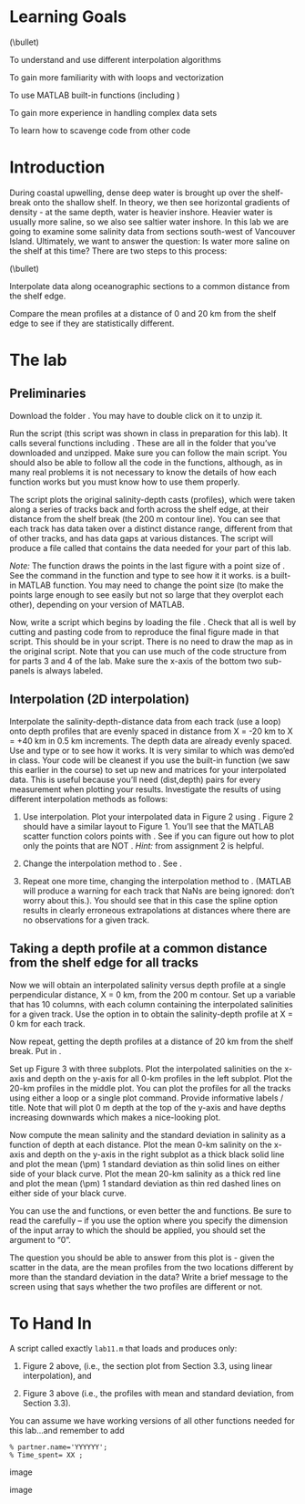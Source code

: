 # Learning Goals

<span>\(\bullet\)</span><span> </span>

To understand and use different interpolation algorithms

To gain more familiarity with with loops and vectorization

To use MATLAB built-in functions (including )

To gain more experience in handling complex data sets

To learn how to scavenge code from other code

# Introduction

During coastal upwelling, dense deep water is brought up over the
shelf-break onto the shallow shelf. In theory, we then see horizontal
gradients of density - at the same depth, water is heavier inshore.
Heavier water is usually more saline, so we also see saltier water
inshore. In this lab we are going to examine some salinity data from
sections south-west of Vancouver Island. Ultimately, we want to answer
the question: Is water more saline on the shelf at this time? There are
two steps to this process:

<span>\(\bullet\)</span><span> </span>

Interpolate data along oceanographic sections to a common distance from
the shelf edge.

Compare the mean profiles at a distance of 0 and 20 km from the shelf
edge to see if they are statistically different.

# The lab

## Preliminaries

Download the folder . You may have to double click on it to unzip it.

Run the script (this script was shown in class in preparation for this
lab). It calls several functions including . These are all in the folder
that you’ve downloaded and unzipped. Make sure you can follow the main
script. You should also be able to follow all the code in the functions,
although, as in many real problems it is not necessary to know the
details of how each function works but you must know how to use them
properly.

The script plots the original salinity-depth casts (profiles), which
were taken along a series of tracks back and forth across the shelf
edge, at their distance from the shelf break (the 200 m contour line).
You can see that each track has data taken over a distinct distance
range, different from that of other tracks, and has data gaps at various
distances. The script will produce a file called that contains the data
needed for your part of this lab.

<span>*Note:*</span> The function draws the points in the last figure
with a point size of . See the command in the function and type to see
how it it works. is a built-in MATLAB function. You may need to change
the point size (to make the points large enough to see easily but not so
large that they overplot each other), depending on your version of
MATLAB.

Now, write a script which begins by loading the file . Check that all is
well by cutting and pasting code from to reproduce the final figure made
in that script. This should be in your script. There is no need to draw
the map as in the original script. Note that you can use much of the
code structure from for parts 3 and 4 of the lab. Make sure the x-axis
of the bottom two sub-panels is always labeled.

## Interpolation (2D interpolation)

Interpolate the salinity-depth-distance data from each track (use a
loop) onto depth profiles that are evenly spaced in distance from X =
-20 km to X = +40 km in 0.5 km increments. The depth data are already
evenly spaced. Use and type or to see how it works. It is very similar
to which was demo’ed in class. Your code will be cleanest if you use the
built-in function (we saw this earlier in the course) to set up new and
matrices for your interpolated data. This is useful because you’ll need
(dist,depth) pairs for every measurement when plotting your results.
Investigate the results of using different interpolation methods as
follows:

1.  Use interpolation. Plot your interpolated data in Figure 2 using .
    Figure 2 should have a similar layout to Figure 1. You’ll see that
    the MATLAB scatter function colors points with . See if you can
    figure out how to plot only the points that are NOT .
    <span>*Hint:*</span> from assignment 2 is helpful.

2.  Change the interpolation method to . See .

3.  Repeat one more time, changing the interpolation method to . (MATLAB
    will produce a warning for each track that NaNs are being ignored:
    don’t worry about this.). You should see that in this case the
    spline option results in clearly erroneous extrapolations at
    distances where there are no observations for a given track.

## Taking a depth profile at a common distance from the shelf edge for all tracks

Now we will obtain an interpolated salinity versus depth profile at a
single perpendicular distance, X = 0 km, from the 200 m contour. Set up
a variable that has 10 columns, with each column containing the
interpolated salinities for a given track. Use the option in to obtain
the salinity-depth profile at X = 0 km for each track.

Now repeat, getting the depth profiles at a distance of 20 km from the
shelf break. Put in .

Set up Figure 3 with three subplots. Plot the interpolated salinities on
the x-axis and depth on the y-axis for all 0-km profiles in the left
subplot. Plot the 20-km profiles in the middle plot. You can plot the
profiles for all the tracks using either a loop or a single plot
command. Provide informative labels / title. Note that will plot 0 m
depth at the top of the y-axis and have depths increasing downwards
which makes a nice-looking plot.

Now compute the mean salinity and the standard deviation in salinity as
a function of depth at each distance. Plot the mean 0-km salinity on the
x-axis and depth on the y-axis in the right subplot as a thick black
solid line and plot the mean \(\pm\) 1 standard deviation as thin solid
lines on either side of your black curve. Plot the mean 20-km salinity
as a thick red line and plot the mean \(\pm\) 1 standard deviation as
thin red dashed lines on either side of your black curve.

You can use the and functions, or even better the and functions. Be sure
to read the carefully – if you use the option where you specify the
dimension of the input array to which the should be applied, you should
set the argument to “0”.

The question you should be able to answer from this plot is - given the
scatter in the data, are the mean profiles from the two locations
different by more than the standard deviation in the data? Write a brief
message to the screen using that says whether the two profiles are
different or not.

# To Hand In

A script called exactly `lab11.m` that loads and produces only:

1.  Figure 2 above, (i.e., the section plot from Section 3.3, using
    linear interpolation), and

2.  Figure 3 above (i.e., the profiles with mean and standard deviation,
    from Section 3.3).

You can assume we have working versions of all other functions needed
for this lab...and remember to add

    % partner.name='YYYYYY';
    % Time_spent= XX ;

<span class="image">image</span>

<span class="image">image</span>
